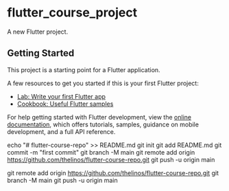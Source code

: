 # flutter_course_project

A new Flutter project.

## Getting Started

This project is a starting point for a Flutter application.

A few resources to get you started if this is your first Flutter project:

- [Lab: Write your first Flutter app](https://docs.flutter.dev/get-started/codelab)
- [Cookbook: Useful Flutter samples](https://docs.flutter.dev/cookbook)

For help getting started with Flutter development, view the
[online documentation](https://docs.flutter.dev/), which offers tutorials,
samples, guidance on mobile development, and a full API reference.

echo "# flutter-course-repo" >> README.md
  git init
  git add README.md
  git commit -m "first commit"
  git branch -M main
  git remote add origin https://github.com/thelinos/flutter-course-repo.git
  git push -u origin main

git remote add origin https://github.com/thelinos/flutter-course-repo.git
  git branch -M main
  git push -u origin main